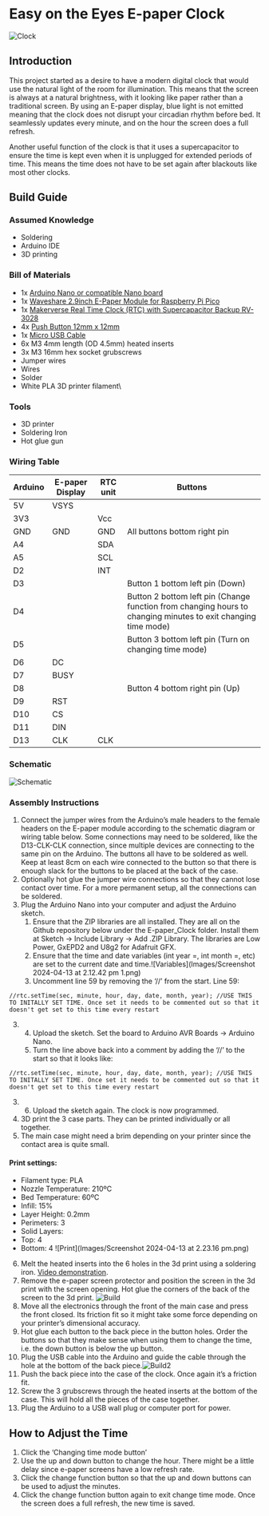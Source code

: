 # Easy on the Eyes E-paper Clock
![Clock](Images/IMG_0011.jpg)
## Introduction
This project started as a desire to have a modern digital clock that would use the natural light of the room for illumination. This means that the screen is always at a natural brightness, with it looking like paper rather than a traditional screen. By using an E-paper display, blue light is not emitted meaning that the clock does not disrupt your circadian rhythm before bed. It seamlessly updates every minute, and on the hour the screen does a full refresh.

Another useful function of the clock is that it uses a supercapacitor to ensure the time is kept even when it is unplugged for extended periods of time. This means the time does not have to be set again after blackouts like most other clocks. 

## Build Guide
### **Assumed Knowledge**
- Soldering 
- Arduino IDE 
- 3D printing

### **Bill of Materials**
- 1x [Arduino Nano or compatible Nano board](https://core-electronics.com.au/nano-v3-0-board.html)
- 1x [Waveshare 2.9inch E-Paper Module for Raspberry Pi Pico](https://core-electronics.com.au/waveshare-2-9inch-e-paper-module-for-raspberry-pi-pico-296x128-black-white.html) 
- 1x [Makerverse Real Time Clock (RTC) with Supercapacitor Backup RV-3028](https://core-electronics.com.au/catalog/product/view/sku/CE07922)
- 4x [Push Button 12mm x 12mm](https://core-electronics.com.au/tactile-switch-buttons-12mm-square-6mm-tall-x-10-pack.html)
- 1x [Micro USB Cable](https://core-electronics.com.au/usb-cable-type-a-to-micro-b-1m.html)
- 6x M3 4mm length (OD 4.5mm) heated inserts
- 3x M3 16mm hex socket grubscrews
- Jumper wires
- Wires 
- Solder
- White PLA 3D printer filament\

### **Tools**
- 3D printer 
- Soldering Iron
- Hot glue gun

### **Wiring Table**

| Arduino | E-paper Display | RTC unit | Buttons                                                                                                       |
| ------- | --------------- | -------- | ------------------------------------------------------------------------------------------------------------- |
| 5V      | VSYS            |          |                                                                                                               |
| 3V3     |                 | Vcc      |                                                                                                               |
| GND     | GND             | GND      | All buttons bottom right pin                                                                                  |
| A4      |                 | SDA      |                                                                                                               |
| A5      |                 | SCL      |                                                                                                               |
| D2      |                 | INT      |                                                                                                               |
| D3      |                 |          | Button 1 bottom left pin (Down)                                                                               |
| D4      |                 |          | Button 2 bottom left pin (Change function from changing hours to changing minutes to exit changing time mode) |
| D5      |                 |          | Button 3 bottom left pin (Turn on changing time mode)                                                         |
| D6      | DC              |          |                                                                                                               |
| D7      | BUSY            |          |                                                                                                               |
| D8      |                 |          | Button 4 bottom right pin (Up)                                                                                |
| D9      | RST             |          |                                                                                                               |
| D10     | CS              |          |                                                                                                               |
| D11     | DIN             |          |                                                                                                               |
| D13     | CLK             | CLK      |                                                                                                               |

### **Schematic**
![Schematic](Images/Schematic.png)
### **Assembly Instructions**
1. Connect the jumper wires from the Arduino’s male headers to the female headers on the E-paper module according to the schematic diagram or wiring table below. Some connections may need to be soldered, like the D13-CLK-CLK connection, since multiple devices are connecting to the same pin on the Arduino. The buttons all have to be soldered as well. Keep at least 8cm on each wire connected to the button so that there is enough slack for the buttons to be placed at the back of the case.
2. Optionally hot glue the jumper wire connections so that they cannot lose contact over time. For a more permanent setup, all the connections can be soldered.
3. Plug the Arduino Nano into your computer and adjust the Arduino sketch.
   	1. Ensure that the ZIP libraries are all installed. They are all on the Github repository below under the E-paper_Clock folder. Install them at Sketch → Include Library → Add .ZIP Library. The libraries are Low Power, GxEPD2 and U8g2 for Adafruit GFX.
	2. Ensure that the time and date variables (int year =, int month =, etc) are set to the current date and time.![Variables](Images/Screenshot 2024-04-13 at 2.12.42 pm 1.png)
	3. Uncomment line 59 by removing the ‘//’ from the start. Line 59:
```
//rtc.setTime(sec, minute, hour, day, date, month, year); //USE THIS TO INITALLY SET TIME. Once set it needs to be commented out so that it doesn't get set to this time every restart
```
3.
   	4. Upload the sketch. Set the board to Arduino AVR Boards → Arduino Nano. 
	5. Turn the line above back into a comment by adding the ‘//’ to the start so that it looks like:
```
//rtc.setTime(sec, minute, hour, day, date, month, year); //USE THIS TO INITALLY SET TIME. Once set it needs to be commented out so that it doesn't get set to this time every restart
```
3.
	6. Upload the sketch again. The clock is now programmed.
4. 3D print the 3 case parts. They can be printed individually or all together.
5. The main case might need a brim depending on your printer since the contact area is quite small.

#### Print settings:
- Filament type: PLA
- Nozzle Temperature: 210ºC
- Bed Temperature: 60ºC
- Infill: 15%
- Layer Height: 0.2mm
- Perimeters: 3
- Solid Layers:
- Top: 4
- Bottom: 4
![Print](Images/Screenshot 2024-04-13 at 2.23.16 pm.png)
6. Melt the heated inserts into the 6 holes in the 3d print using a soldering iron. [Video demonstration](https://youtu.be/i6GkWjcWj5w?t=235).
7. Remove the e-paper screen protector and position the screen in the 3d print with the screen opening. Hot glue the corners of the back of the screen to the 3d print.
  ![Build](Images/IMG_1392.jpg)
8. Move all the electronics through the front of the main case and press the front closed. Its friction fit so it might take some force depending on your printer’s dimensional accuracy.
9. Hot glue each button to the back piece in the button holes. Order the buttons so that they make sense when using them to change the time, i.e. the down button is below the up button.
10. Plug the USB cable into the Arduino and guide the cable through the hole at the bottom of the back piece.![Build2](Images/IMG_1396.jpg)
11. Push the back piece into the case of the clock. Once again it’s a friction fit.
12. Screw the 3 grubscrews through the heated inserts at the bottom of the case. This will hold all the pieces of the case together.
13. Plug the Arduino to a USB wall plug or computer port for power.

## How to Adjust the Time
1. Click the ‘Changing time mode button’
2. Use the up and down button to change the hour. There might be a little delay since e-paper screens have a low refresh rate.
3. Click the change function button so that the up and down buttons can be used to adjust the minutes.
4. Click the change function button again to exit change time mode. Once the screen does a full refresh, the new time is saved.

